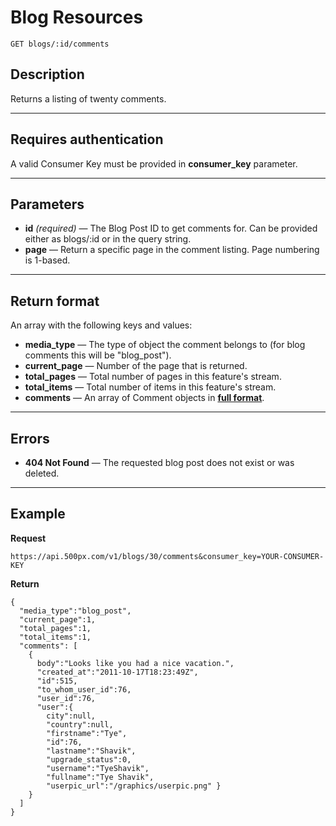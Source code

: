 # Blog Resources

    GET blogs/:id/comments

## Description
Returns a listing of twenty comments.

***

## Requires authentication
A valid Consumer Key must be provided in **consumer_key** parameter.

***

## Parameters

- **id** _(required)_ — The Blog Post ID to get comments for. Can be provided either as blogs/:id or in the query string.
- **page** — Return a specific page in the comment listing. Page numbering is 1-based.

***

## Return format
An array with the following keys and values:

- **media_type** — The type of object the comment belongs to (for blog comments this will be "blog_post").
- **current_page** — Number of the page that is returned.
- **total_pages** — Total number of pages in this feature's stream.
- **total_items** — Total number of items in this feature's stream.
- **comments** — An array of Comment objects in **[full format][]**.

***

## Errors

- **404 Not Found** — The requested blog post does not exist or was deleted.

***

## Example
**Request**

    https://api.500px.com/v1/blogs/30/comments&consumer_key=YOUR-CONSUMER-KEY

**Return**

    {
      "media_type":"blog_post",
      "current_page":1,
      "total_pages":1,
      "total_items":1,
      "comments": [
        {
          body":"Looks like you had a nice vacation.",
          "created_at":"2011-10-17T18:23:49Z",
          "id":515,
          "to_whom_user_id":76,
          "user_id":76,
          "user":{
            city":null,
            "country":null,
            "firstname":"Tye",
            "id":76,
            "lastname":"Shavik",
            "upgrade_status":0,
            "username":"TyeShavik",
            "fullname":"Tye Shavik",
            "userpic_url":"/graphics/userpic.png" }
        }
      ]
    }

[full format]: https://github.com/500px/api-documentation/blob/master/basics/formats_and_terms.md#full-format
